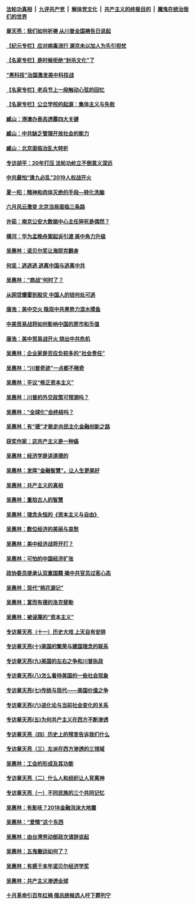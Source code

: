 ####  [法轮功真相](../../../../basic/blob/master/README.md?t=07100931) &nbsp;|&nbsp; [九评共产党](../../../../9ping.md/blob/master/README.md?t=07100931) &nbsp;|&nbsp; [解体党文化](../../../../jtdwh.md/blob/master/README.md?t=07100931)  &nbsp;|&nbsp; [共产主义的终极目的](../../../../gczydzjmd.md/blob/master/README.md?t=07100931) &nbsp;|&nbsp; [魔鬼在统治我们的世界](../../../../mgztzwmdsj.md/blob/master/README.md?t=07100931) 

#### [章天亮：我们如何祈祷 从川普全国祷告日说起](../pages/nsc423/n11944627.md?t=07100931) 

#### [【纪元专栏】应对病毒流行 渥京未以加人为先引担忧](../pages/nsc423/n11875714.md?t=07100931) 

#### [【名家专栏】是时候拒绝“封杀文化”了](../pages/nsc423/n11814093.md?t=07100931) 

#### [“黑科技”治国激发美中科技战](../pages/nsc423/n11638056.md?t=07100931) 

#### [【名家专栏】老兵节上一段触动心弦的回忆](../pages/nsc423/n11646016.md?t=07100931) 

#### [【名家专栏】公立学校的起源：集体主义与失败](../pages/nsc423/n11601833.md?t=07100931) 

#### [臧山：港澳办表态透露四大关键](../pages/nsc423/n11421628.md?t=07100931) 

#### [臧山：中共缺乏管理开放社会的能力](../pages/nsc423/n11407457.md?t=07100931) 

#### [臧山：北京面临治乱大转折](../pages/nsc423/n11406895.md?t=07100931) 

#### [专访胡平：20年打压 法轮功屹立不倒意义深远](../pages/nsc423/n11398800.md?t=07100931) 

#### [中共最怕“逢九必乱”2019人权战开火](../pages/nsc423/n11385248.md?t=07100931) 

#### [夏一阳：精神和肉体灭绝的手段—转化洗脑](../pages/nsc423/n11368250.md?t=07100931) 

#### [六月风云激变 北京当局面临三条路](../pages/nsc423/n11313668.md?t=07100931) 

#### [许茹：南京公安大数据中心主任猝死是偶然？](../pages/nsc423/n11064744.md?t=07100931) 

#### [横河：华为孟晚舟案起诉引渡 美中角力升级](../pages/nsc423/n11027230.md?t=07100931) 

#### [吴惠林：诺贝尔奖让海耶克翻身](../pages/nsc423/n10890049.md?t=07100931) 

#### [何坚：逃逃逃 逃离中国与逃离中共](../pages/nsc423/n10592891.md?t=07100931) 

#### [吴惠林：“商战”何时了？](../pages/nsc423/n10573558.md?t=07100931) 

#### [从网贷爆雷到股灾 中国人的钱何处可逃](../pages/nsc423/n10572800.md?t=07100931) 

#### [唐浩：美中交火 隐现中共黑势力混水摸鱼](../pages/nsc423/n10544040.md?t=07100931) 

#### [中美贸易战将如何影响中国的房市和币值](../pages/nsc423/n10543697.md?t=07100931) 

#### [唐浩：美中贸易战开火 烧出中共危机](../pages/nsc423/n10540126.md?t=07100931) 

#### [吴惠林：企业家是否应负较多的“社会责任”](../pages/nsc423/n10535022.md?t=07100931) 

#### [吴惠林：“川普奇迹”一点都不稀奇](../pages/nsc423/n10512808.md?t=07100931) 

#### [吴惠林：平议“修正资本主义”](../pages/nsc423/n10495724.md?t=07100931) 

#### [吴惠林：川普的外交政策可预测吗？](../pages/nsc423/n10462387.md?t=07100931) 

#### [吴惠林：“全球化”会终结吗？](../pages/nsc423/n10452838.md?t=07100931) 

#### [吴惠林：有“德”才能走向民主化金融创新之路](../pages/nsc423/n10432292.md?t=07100931) 

#### [获奖作家：这共产主义是一种癌](../pages/nsc423/n10431541.md?t=07100931) 

#### [吴惠林：经济学是讲道德的](../pages/nsc423/n10398014.md?t=07100931) 

#### [吴惠林：发挥“金融智慧”，让人生更美好](../pages/nsc423/n10375019.md?t=07100931) 

#### [吴惠林：共产主义的真相](../pages/nsc423/n10351394.md?t=07100931) 

#### [吴惠林：重拾古人的智慧](../pages/nsc423/n10337691.md?t=07100931) 

#### [吴惠林：理念永恒的《资本主义与自由》](../pages/nsc423/n10316274.md?t=07100931) 

#### [吴惠林：数位经济的美丽与哀愁](../pages/nsc423/n10292946.md?t=07100931) 

#### [吴惠林：美中经济战将开打？](../pages/nsc423/n10258825.md?t=07100931) 

#### [吴惠林：可怕的中国经济扩张](../pages/nsc423/n10219147.md?t=07100931) 

#### [政协委员提承认双重国籍 揭中共官员过客心态](../pages/nsc423/n10208809.md?t=07100931) 

#### [吴惠林：现代“桃花源记”](../pages/nsc423/n10185234.md?t=07100931) 

#### [吴惠林：富而有德的洛克斐勒](../pages/nsc423/n10142264.md?t=07100931) 

#### [吴惠林：被诬蔑的“资本主义”](../pages/nsc423/n10124816.md?t=07100931) 

#### [专访章天亮（十一）历史大戏 上天自有安排](../pages/nsc423/n10094905.md?t=07100931) 

#### [专访章天亮(十)美国的繁荣与建国理念的联系](../pages/nsc423/n10094899.md?t=07100931) 

#### [专访章天亮(九)美国的左右之争和川普执政](../pages/nsc423/n10094889.md?t=07100931) 

#### [专访章天亮(八)怎么看待美国的一些社会现象](../pages/nsc423/n10094857.md?t=07100931) 

#### [专访章天亮(七)传统与现代——美国价值之争](../pages/nsc423/n10093140.md?t=07100931) 

#### [专访章天亮(六)进化论与当前社会变化的关系](../pages/nsc423/n10092036.md?t=07100931) 

#### [专访章天亮(五)为何共产主义在西方不断渗透](../pages/nsc423/n10083620.md?t=07100931) 

#### [专访章天亮（四）历史上的预言告诉我们什么](../pages/nsc423/n10083606.md?t=07100931) 

#### [专访章天亮（三）左派在西方渗透的三领域](../pages/nsc423/n10081115.md?t=07100931) 

#### [吴惠林：工会的形成及其功能](../pages/nsc423/n10080633.md?t=07100931) 

#### [专访章天亮（二）什么人和组织让人背离神](../pages/nsc423/n10076637.md?t=07100931) 

#### [专访章天亮（一）不同民族的三个共同记忆](../pages/nsc423/n10074188.md?t=07100931) 

#### [吴惠林：有影呒？2018金融泡沫大地震](../pages/nsc423/n10040534.md?t=07100931) 

#### [吴惠林：“爱情”这个东西](../pages/nsc423/n10019423.md?t=07100931) 

#### [吴惠林：由台湾劳动部政次请辞说起](../pages/nsc423/n9979679.md?t=07100931) 

#### [吴惠林：五鬼搬运如何了？](../pages/nsc423/n9925338.md?t=07100931) 

#### [吴惠林：有感于本年诺贝尔经济学奖](../pages/nsc423/n9871883.md?t=07100931) 

#### [吴惠林：共产主义渗透全球](../pages/nsc423/n9812748.md?t=07100931) 

#### [十月革命引百年红祸 俄总统候选人吁下葬列宁](../pages/nsc423/n9810182.md?t=07100931) 

